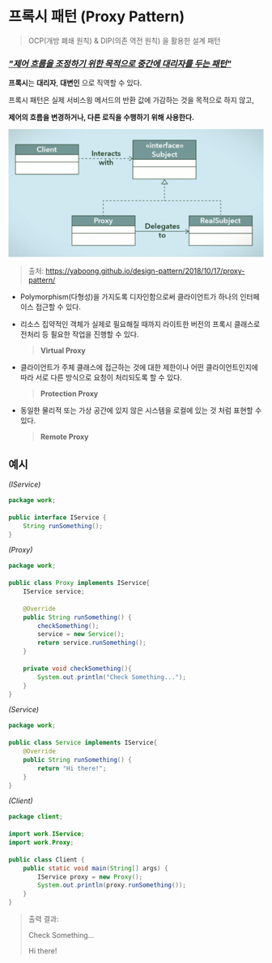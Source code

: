 # 프록시 패턴 (Proxy Pattern)

> OCP(개방 폐쇄 원칙) & DIP(의존 역전 원칙) 을 활용한 설계 패턴



### ***<u>"제어 흐름을 조정하기 위한 목적으로 중간에 대리자를 두는 패턴"</u>***



**프록시**는 **대리자**, **대변인** 으로 직역할 수 있다.

프록시 패턴은 실제 서비스읭 메서드의 반환 값에 가감하는 것을 목적으로 하지 않고,

**제어의 흐름을 변경하거나, 다른 로직을 수행하기 위해 사용한다.**

<img src="img_proxy_1.png" alt="img_proxy_1" style="zoom:50%;" />

> 출처: https://yaboong.github.io/design-pattern/2018/10/17/proxy-pattern/



- Polymorphism(다형성)을 가지도록 디자인함으로써 클라이언트가 하나의 인터페이스 접근할 수 있다.

- 리소스 집약적인 객체가 실제로 필요해질 때까지 라이트한 버전의 프록시 클래스로 전처리 등 필요한 작업을 진행할 수 있다.

  >  **Virtual Proxy**

- 클라이언트가 주체 클래스에 접근하는 것에 대한 제한이나 어떤 클라이언트인지에 따라 서로 다른 방식으로 요청이 처리되도록 할 수 있다. 

  > **Protection Proxy**

- 동일한 물리적 또는 가상 공간에 있지 않은 시스템을 로컬에 있는 것 처럼 표현할 수 있다. 

  >  **Remote Proxy**



## 예시

*(IService)*

```java
package work;

public interface IService {
    String runSomething();
}
```

*(Proxy)*

```java
package work;

public class Proxy implements IService{
    IService service;
    
  	@Override
    public String runSomething() {
        checkSomething();
        service = new Service();
        return service.runSomething();
    }

    private void checkSomething(){
        System.out.println("Check Something...");
    }
}
```

*(Service)*

```java
package work;

public class Service implements IService{
    @Override
    public String runSomething() {
        return "Hi there!";
    }
}
```

*(Client)*

```java
package client;

import work.IService;
import work.Proxy;

public class Client {
    public static void main(String[] args) {
        IService proxy = new Proxy();
        System.out.println(proxy.runSomething());
    }
}
```

> 출력 결과:
>
> Check Something...
>
> Hi there!



### 

